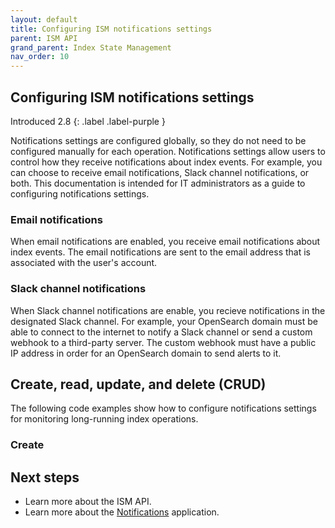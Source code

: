```yaml
---
layout: default
title: Configuring ISM notifications settings
parent: ISM API
grand_parent: Index State Management
nav_order: 10
---
```


## Configuring ISM notifications settings

Introduced 2.8
{: .label .label-purple }

Notifications settings are configured globally, so they do not need to be configured manually for each operation. Notifications settings allow users to control how they receive notifications about index events. For example, you can choose to receive email notifications, Slack channel notifications, or both. This documentation is intended for IT administrators as a guide to configuring notifications settings.

### Email notifications

When email notifications are enabled, you receive email notifications about index events. The email notifications are sent to the email address that is associated with the user's account.

### Slack channel notifications

When Slack channel notifications are enable, you recieve notifications in the designated Slack channel. For example, your OpenSearch domain must be able to connect to the internet to notify a Slack channel or send a custom webhook to a third-party server. The custom webhook must have a public IP address in order for an OpenSearch domain to send alerts to it.

## Create, read, update, and delete (CRUD)

The following code examples show how to configure notifications settings for monitoring long-running index operations.

### Create 


## Next steps

- Learn more about the ISM API.
- Learn more about the [Notifications](observing-your-data/notifications/index/) application. 
